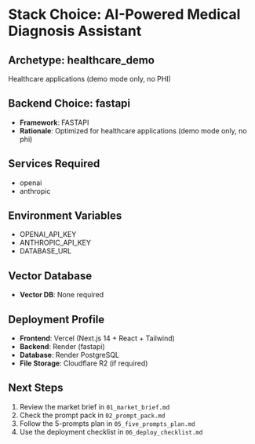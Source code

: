 # Stack Choice: AI-Powered Medical Diagnosis Assistant

## Archetype: healthcare_demo
Healthcare applications (demo mode only, no PHI)

## Backend Choice: fastapi
- **Framework**: FASTAPI
- **Rationale**: Optimized for healthcare applications (demo mode only, no phi)

## Services Required
- openai
- anthropic

## Environment Variables
- OPENAI_API_KEY
- ANTHROPIC_API_KEY
- DATABASE_URL

## Vector Database
- **Vector DB**: None required

## Deployment Profile
- **Frontend**: Vercel (Next.js 14 + React + Tailwind)
- **Backend**: Render (fastapi)
- **Database**: Render PostgreSQL
- **File Storage**: Cloudflare R2 (if required)

## Next Steps
1. Review the market brief in `01_market_brief.md`
2. Check the prompt pack in `02_prompt_pack.md`
3. Follow the 5-prompts plan in `05_five_prompts_plan.md`
4. Use the deployment checklist in `06_deploy_checklist.md`
